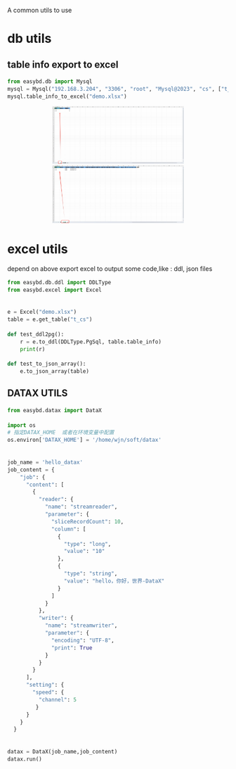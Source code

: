 A common utils to use 

# db utils

## table info export to excel 

```python
from easybd.db import Mysql
mysql = Mysql("192.168.3.204", "3306", "root", "Mysql@2023", "cs", ["t_a", "t_b"])
mysql.table_info_to_excel("demo.xlsx")

```
<p align="center">
<img src="imgs/dbutil_mysql_01.png"  alt="image" width="300" height="auto">
<img src="imgs/dbutil_mysql_02.png"  alt="image" width="300" height="auto">
</p>


# excel utils
depend on above export excel to output some code,like : ddl, json files

```python
from easybd.db.ddl import DDLType
from easybd.excel import Excel


e = Excel("demo.xlsx")
table = e.get_table("t_cs")

def test_ddl2pg():
    r = e.to_ddl(DDLType.PgSql, table.table_info)
    print(r)

def test_to_json_array():
    e.to_json_array(table)
```


## DATAX UTILS

```python
from easybd.datax import DataX

import os
# 指定DATAX_HOME  或者在环境变量中配置
os.environ['DATAX_HOME'] = '/home/wjn/soft/datax'


job_name = 'hello_datax'
job_content = {
    "job": {
      "content": [
        {
          "reader": {
            "name": "streamreader",
            "parameter": {
              "sliceRecordCount": 10,
              "column": [
                {
                  "type": "long",
                  "value": "10"
                },
                {
                  "type": "string",
                  "value": "hello，你好，世界-DataX"
                }
              ]
            }
          },
          "writer": {
            "name": "streamwriter",
            "parameter": {
              "encoding": "UTF-8",
              "print": True
            }
          }
        }
      ],
      "setting": {
        "speed": {
          "channel": 5
         }
      }
    }
  }


datax = DataX(job_name,job_content)
datax.run()

```


